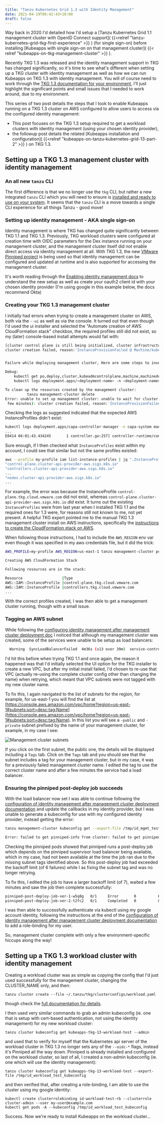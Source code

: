 ```yaml
---
title: "Tanzu Kubernetes Grid 1.3 with Identity Management"
date: 2021-04-19T06:42:43+10:00
draft: false
---
```


Way back in 2020 I'd detailed how I'd setup a [Tanzu Kubernetes Grid 1.1 management cluster with OpenID Connect support]( {{<relref "tanzu-kubernetes-grid-tkg-first-experience" >}} ) (for single sign-on) before installing [Kubeapps with single sign-on on that management cluster]( {{< relref "kubeapps-on-tkg-management-cluster" >}} ).

Recently TKG 1.3 was released and the identity management support in TKG has changed significantly, so it's time to see what's different when setting up a TKG cluster with identity management as well as how we can run Kubeapps on TKG 1.3 with identity management. You will of course need to work through the [TKG 1.3 documentation for your environment](https://docs.vmware.com/en/VMware-Tanzu-Kubernetes-Grid/1.3/vmware-tanzu-kubernetes-grid-13/GUID-index.html), I'll just highlight the significant points and small issues that I needed to work around, due to my environment.

This series of two post details the steps that I took to enable Kubeapps running on a TKG 1.3
cluster on AWS configured to allow users to access via the configured identity management:

* This post focuses on the TKG 1.3 setup required to get a workload clusters with identity management (using your chosen identity provider),
* the followup post details the related [Kubeapps installation and configuration]( {{<relref "kubeapps-on-tanzu-kubernetes-grid-13-part-2" >}} ) on TKG 1.3.

## Setting up a TKG 1.3 management cluster with identity management

### An all new `tanzu` CLI

The first difference is that we no longer use the `tkg` CLI, but rather a new integrated `tanzu` CLI which you will need to ensure is [installed and ready to use on your system](https://docs.vmware.com/en/VMware-Tanzu-Kubernetes-Grid/1.3/vmware-tanzu-kubernetes-grid-13/GUID-install-cli.html). It seems that the `tanzu` CLI is a move towards a single CLI experience for all things Tanzu - good move!

### Setting up identity management - AKA single sign-on

Identity management is where TKG has changed quite significantly between TKG 1.1 and TKG 1.3. Previously, TKG workload clusters were configured at creation time with OIDC parameters for the Dex instance running on your management cluster, and the management cluster itself did not enable direct access via identity management at all. With TKG 1.3, the new [VMware Pinniped project](https://pinniped.dev) is being used so that identity management can be configured and updated at runtime and is also supported for accessing the management cluster.

It's worth reading through the [Enabling identity management docs](https://docs.vmware.com/en/VMware-Tanzu-Kubernetes-Grid/1.3/vmware-tanzu-kubernetes-grid-13/GUID-mgmt-clusters-enabling-id-mgmt.html) to understand the new setup as well as create your oauth2 client id with your chosen identity provider (I'm using google in this example below, the docs recommend Okta)

### Creating your TKG 1.3 management cluster

I initially had errors when trying to create a management cluster on AWS, both via the `--ui` as well as via the console. It turned out that even though I'd used the ui installer and selected the "Automate creation of AWS CloudFormation stack" checkbox, the required profiles still did not exist, so my (later) console-based install attempts would fail with:

```bash
[cluster control plane is still being initialized, cluster infrastructure is still being provisioned], retrying
cluster creation failed, reason:'InstanceProvisionFailed @ Machine/kubeapps-tkg-13-2-test-control-plane-x2sw2', message:'1 of 2 completed'


Failure while deploying management cluster, Here are some steps to investigate the cause:

Debug:
    kubectl get po,deploy,cluster,kubeadmcontrolplane,machine,machinedeployment -A --kubeconfig /home/michael/.kube-tkg/tmp/config_RaAxrTtO
    kubectl logs deployment.apps/<deployment-name> -n <deployment-namespace> manager --kubeconfig /home/michael/.kube-tkg/tmp/config_RaAxrTtO

To clean up the resources created by the management cluster:
          tanzu management-cluster delete
Error: unable to set up management cluster: unable to wait for cluster and get the cluster kubeconfig: error waiting for cluster to be provisioned (this may take a
 few minutes): cluster creation failed, reason:'InstanceProvisionFailed @ Machine/kubeapps-tkg-13-2-test-control-plane-x2sw2', message:'1 of 2 completed'
```

Checking the logs as suggested indicated that the expected AWS InstanceProfiles didn't exist:

```bash
kubectl logs deployment.apps/capa-controller-manager -n capa-system manager --kubeconfig /home/michael/.kube-tkg/tmp/config_RaAxrTtO
...
E0414 04:01:43.434245       1 controller.go:257] controller-runtime/controller "msg"="Reconciler error" "error"="failed to create AWSMachine instance: failed to run instance: InvalidParameterValue: Value (control-plane.tkg.cloud.vmware.com) for parameter iamInstanceProfile.name is invalid. Invalid IAM Instance Profile name\n\tstatus code: 400, request id: ff25f867-8d16-49ef-bb9e-cc745ecd3b0c" "controller"="awsmachine" "name"="kubeapps-tkg-13-2-test-control-plane-drhmh" "namespace"="tkg-system"
```

Sure enough, if I then checked what `InstanceProfiles` exist within my account, I could see that similar but not the same profiles existed:

```bash
aws --profile my-profile iam list-instance-profiles | jq ".InstanceProfiles[] | .InstanceProfileName"
"control-plane.cluster-api-provider-aws.sigs.k8s.io"
"controllers.cluster-api-provider-aws.sigs.k8s.io"
...
"nodes.cluster-api-provider-aws.sigs.k8s.io"
...
```

For example, the error was because the InstanceProfile `control-plane.tkg.cloud.vmware.com` did not exist, whereas `control-plane.cluster-api-provider-aws.sigs.k8s.io` *did* exist. It turns out the existing `InstanceProfiles` were from last year when I installed TKG 1.1 and the required ones for 1.3 were, for reasons still not known to me, not yet present. A helpful TKG expert pointed me to the manual TKG 1.3 management cluster install on AWS instructions, specifically the [instructions to create the CloudFormation stack on AWS](https://docs.vmware.com/en/VMware-Tanzu-Kubernetes-Grid/1.3/vmware-tanzu-kubernetes-grid-13/GUID-mgmt-clusters-config-aws.html#create-an-aws-cloudformation-stack-1).

When following those instructions, I had to include the `AWS_REGION` env var even though it was specified in my aws credentials file, but it did the trick:

```bash
AWS_PROFILE=my-profile AWS_REGION=us-east-1 tanzu management-cluster permissions aws set

Creating AWS CloudFormation Stack

Following resources are in the stack:

Resource                  |Type                                                                |Status
AWS::IAM::InstanceProfile |control-plane.tkg.cloud.vmware.com                                  |CREATE_COMPLETE
AWS::IAM::InstanceProfile |controllers.tkg.cloud.vmware.com                                    |CREATE_COMPLETE
...
```

With the correct profiles created, I was then able to get a management cluster running, though with a small issue.

### Tagging an AWS subnet

While following the [configuring identity management after management cluster deployment doc](https://docs.vmware.com/en/VMware-Tanzu-Kubernetes-Grid/1.3/vmware-tanzu-kubernetes-grid-13/GUID-mgmt-clusters-configure-id-mgmt.html) I noticed that although my management cluster was created, some of the services were unable to be setup as load balancers:

```bash
  Warning  SyncLoadBalancerFailed  4m36s (x13 over 39m)  service-controller  Error syncing load balancer: failed to ensure load balancer: could not find any suitable subnets for creating the ELB
```

I'd hit this before when trying TKG 1.1 and once again, the reason it happened was that I'd initially selected the UI option for the TKG installer to create a new VPC, but after my initial install failed, I'd chosen to re-use that VPC (actually re-using the complete cluster config other than changing the name) when retrying, which meant that VPC subnets were not tagged with my new cluster name.

To fix this, I again navigated to the list of subnets for the region, for example, for us-east-1 you will find the list at [https://console.aws.amazon.com/vpc/home?region=us-east-1#subnets:sort=desc:tag:Name](https://console.aws.amazon.com/vpc/home?region=us-east-1#subnets:sort=desc:tag:Name). In this list you will see a `-public` and `-private` subnet prefixed by the name of your management cluster, for example, in my case I see:

![Management cluster subnets](/img/kubeapps-on-tkg-management-cluster/tkg-management-subnets.png)

If you click on the first subnet, the public one, the details will be displayed including a `Tags` tab. Click on the `Tags` tab and you should see that the subnet includes a tag for your management cluster, but in my case, it was for a previously failed management cluster name. I edited the tag to use the correct cluster name and after a few minutes the service had a load balancer.

### Ensuring the pinniped post-deploy job succeeds

With the load balancer now set I was able to continue following the [configuration of identity management after management cluster deployment documentation](https://docs.vmware.com/en/VMware-Tanzu-Kubernetes-Grid/1.3/vmware-tanzu-kubernetes-grid-13/GUID-mgmt-clusters-configure-id-mgmt.html) and update the callbacks in my identity provider, but I was unable to generate a kubeconfig for use with my configured identity provider, instead getting the error:

```bash
tanzu management-cluster kubeconfig get --export-file /tmp/id_mgmt_test_kubeconfig

Error: failed to get pinniped-info from cluster: failed to get pinniped-info from the cluster
```

Checking the pinniped pods showed that pinniped runs a post-deploy job which depends on the pinniped supervisor load balancer being available, which in my case, had not been available at the time the job ran due to the missing subnet tags identified above. So this post-deploy job had exceeded the backoff limit (of 6 failures) while I as fixing the subnet tag and was no longer retrying.

To fix this, I edited the job to have a larger backoff limit (of 7), waited a few minutes and saw the job then complete successfully:

```bash
pinniped-post-deploy-job-ver-1-w5q8g   0/1     Error       0          66m
pinniped-post-deploy-job-ver-2-t2fc2   0/1     Completed   0          86s
```

I was then able to successfully authenticate via kubectl using my google account identity, following the instructions at the end of the [configuration of identity management after management cluster deployment documentation](https://docs.vmware.com/en/VMware-Tanzu-Kubernetes-Grid/1.3/vmware-tanzu-kubernetes-grid-13/GUID-mgmt-clusters-configure-id-mgmt.html) to add a role-binding for my user.

So, management cluster complete with only a few environment-specific hiccups along the way!

## Setting up a TKG 1.3 workload cluster with identity management

Creating a workload cluster was as simple as copying the config that I'd just used successfully for the management cluster, changing the CLUSTER_NAME only, and then:

```
tanzu cluster create --file ~/.tanzu/tkg/clusterconfigs/workload.yaml
```

though check the [full documentation for details](https://docs.vmware.com/en/VMware-Tanzu-Kubernetes-Grid/1.3/vmware-tanzu-kubernetes-grid-13/GUID-tanzu-k8s-clusters-deploy.html).

I then used very similar commands to grab an admin kubeconfig (ie. one that is setup with cert-based authentication, not using the identity management) for my new workload cluster:

```
tanzu cluster kubeconfig get kubeapps-tkg-13-workload-test --admin
```

and used that to verify for myself that the Kubernetes api server of the workload cluster in TKG 1.3 no longer sets any of the `--oidc-*` flags, instead it's Pinniped all the way down. Pinniped is already installed and configured on the workload cluster, so last of all, I created a non-admin kubeconfig (ie. one which will use the identity management):

```
tanzu cluster kubeconfig get kubeapps-tkg-13-workload-test --export-file /tmp/id_workload_test_kubeconfig
```

and then verified that, after creating a role-binding, I am able to use the cluster using my google identity:

```
kubectl create clusterrolebinding id-workload-test-rb --clusterrole cluster-admin --user my-user@example.com
kubectl get pods -A --kubeconfig /tmp/id_workload_test_kubeconfig
```

Success. Now we're ready to install Kubeapps on the workload cluster...
